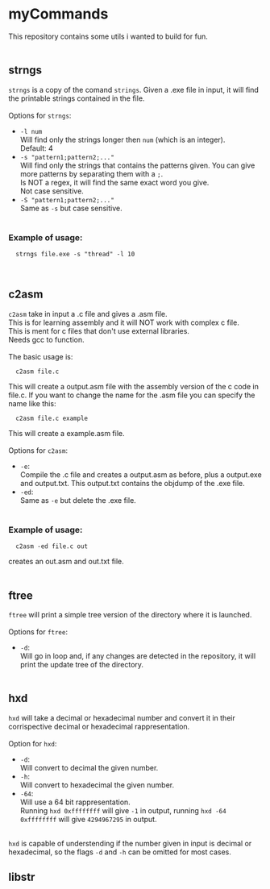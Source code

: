 # myCommands
This repository contains some utils i wanted to build for fun.<br /><br />

## strngs
`strngs` is a copy of the comand `strings`. Given a .exe file in input, it will find the printable strings contained in the file.<br />
<br />
Options for `strngs`:<br />
* `-l num`<br />
  Will find only the strings longer then `num` (which is an integer).<br />
  Default: 4<br />
* `-s "pattern1;pattern2;..."`<br />
 	Will find only the strings that contains the patterns given. You can give more patterns by separating them with a `;`.<br />
 	Is NOT a regex, it will find the same exact word you give.<br />
  Not case sensitive.<br />
* `-S "pattern1;pattern2;..."`<br />
 	Same as `-s` but case sensitive.<br /><br />
### Example of usage:
```
  strngs file.exe -s "thread" -l 10
```
<br />

## c2asm
`c2asm` take in input a .c file and gives a .asm file.<br />
This is for learning assembly and it will NOT work with complex c file.<br />
This is ment for c files that don't use external libraries.<br />
Needs gcc to function.<br />
<br />
The basic usage is:<br />
```
  c2asm file.c
```
This will create a output.asm file with the assembly version of the c code in file.c.
If you want to change the name for the .asm file you can specify the name like this:
```
  c2asm file.c example
```
This will create a example.asm file.
<br /><br />
Options for `c2asm`:<br />
* `-e`:<br />
	Compile the .c file and creates a output.asm as before, plus a output.exe and output.txt. This output.txt contains the objdump of the .exe file.
* `-ed`:<br />
	Same as `-e` but delete the .exe file.
<br /><br />
### Example of usage:
```
  c2asm -ed file.c out
```
creates an out.asm and out.txt file.<br /><br />
## ftree
`ftree` will print a simple tree version of the directory where it is launched.<br /><br /> 
Options for `ftree`:<br />
* `-d`:<br />
  Will go in loop and, if any changes are detected in the repository, it will print the update tree of the directory.<br /><br />
## hxd
`hxd` will take a decimal or hexadecimal number and convert it in their corrispective decimal or hexadecimal rappresentation.<br /><br />
Option for `hxd`:<br />
* `-d`:<br />
  Will convert to decimal the given number.
* `-h`:<br />
  Will convert to hexadecimal the given number.
* `-64`:<br />
  Will use a 64 bit rappresentation.<br />
  Running `hxd 0xffffffff` will give `-1` in output, running `hxd -64 0xffffffff` will give `4294967295` in output.<br /><br />

`hxd` is capable of understending if the number given in input is decimal or hexadecimal,
so the flags `-d` and `-h` can be omitted for most cases.<br />
## libstr
 
